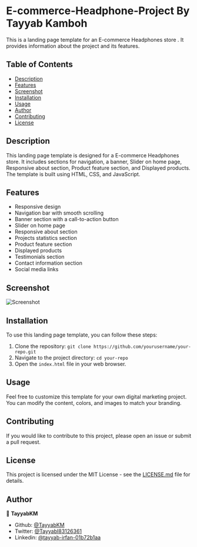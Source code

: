 # E-commerce-Headphone-Project By Tayyab Kamboh

This is a landing page template for an E-commerce Headphones store . It provides information about the project and its features.

## Table of Contents
- [Description](#description)
- [Features](#features)
- [Screenshot](#screenshot)
- [Installation](#installation)
- [Usage](#usage)
- [Author](#author)
- [Contributing](#contributing)
- [License](#license)


## Description

This landing page template is designed for a E-commerce Headphones store. It includes sections for navigation, a banner, Slider on home page, Responsive about section, Product feature section, and Displayed products. The template is built using HTML, CSS, and JavaScript.

## Features

- Responsive design
- Navigation bar with smooth scrolling
- Banner section with a call-to-action button
- Slider on home page
- Responsive about section
- Projects statistics section
- Product feature section
-  Displayed products
- Testimonials section
- Contact information section
- Social media links

## Screenshot

![Screenshot](./images/Headphone-screenshot.pnge.png)

## Installation

To use this landing page template, you can follow these steps:

1. Clone the repository: `git clone https://github.com/yourusername/your-repo.git`
2. Navigate to the project directory: `cd your-repo`
3. Open the `index.html` file in your web browser.

## Usage

Feel free to customize this template for your own digital marketing project. You can modify the content, colors, and images to match your branding.

## Contributing

If you would like to contribute to this project, please open an issue or submit a pull request.

## License

This project is licensed under the MIT License - see the [LICENSE.md](LICENSE) file for details.

## Author

👤 **TayyabKM**

- Github: [@TayyabKM](https://github.com/TayyabKM)
- Twitter: [@TayyabI83126361](https://twitter.com/TayyabI83126361)
- Linkedin: [@tayyab-irfan-01b72b1aa](https://www.linkedin.com/in/tayyab-irfan-01b72b1aa/)